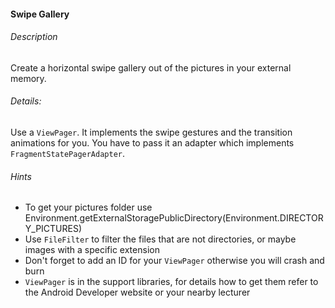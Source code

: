 #### Swipe Gallery

###### Description
Create a horizontal swipe gallery out of the pictures in your external memory.

###### Details:
Use a `ViewPager`. It implements the swipe gestures and the transition animations for you. You have to pass it an adapter which implements `FragmentStatePagerAdapter`.

###### Hints
- To get your pictures folder use Environment.getExternalStoragePublicDirectory(Environment.DIRECTORY_PICTURES)
- Use `FileFilter` to filter the files that are not directories, or maybe images with a specific extension
- Don't forget to add an ID for your `ViewPager` otherwise you will crash and burn
- `ViewPager` is in the support libraries, for details how to get them refer to the Android Developer website or your nearby lecturer
